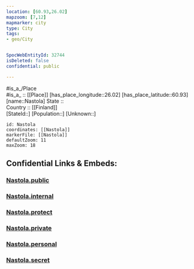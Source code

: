 ```yaml
---
location: [60.93,26.02] 
mapzoom: [7,12] 
mapmarker: city 
type: City
tags:
- geo/City


SpocWebEntityId: 32744
isDeleted: false
confidential: public

---
```

#is_a_/Place  
#is_a_ :: [[Place]] 
[has_place_longitude::26.02] 
[has_place_latitude::60.93] 
[name::Nastola] 
State ::  
Country :: [[Finland]]  
[StateId::] 
[Population::] 
[Unknown::] 


```leaflet
id: Nastola
coordinates: [[Nastola]] 
markerFile: [[Nastola]] 
defaultZoom: 11 
maxZoom: 18
```


## Confidential Links & Embeds: 

### [Nastola.public](/_public/\Earth\Continent\Europe\Europe~North\Finland\Provinces~Finland\Southern_Finland\counties~Southern_Finland\Päijät-Häme\CityNastola.public.md) 

### [Nastola.internal](/_internal/\Earth\Continent\Europe\Europe~North\Finland\Provinces~Finland\Southern_Finland\counties~Southern_Finland\Päijät-Häme\CityNastola.internal.md) 

### [Nastola.protect](/_protect/\Earth\Continent\Europe\Europe~North\Finland\Provinces~Finland\Southern_Finland\counties~Southern_Finland\Päijät-Häme\CityNastola.protect.md) 

### [Nastola.private](/_private/\Earth\Continent\Europe\Europe~North\Finland\Provinces~Finland\Southern_Finland\counties~Southern_Finland\Päijät-Häme\CityNastola.private.md) 

### [Nastola.personal](/_personal/\Earth\Continent\Europe\Europe~North\Finland\Provinces~Finland\Southern_Finland\counties~Southern_Finland\Päijät-Häme\CityNastola.personal.md) 

### [Nastola.secret](/_secret/\Earth\Continent\Europe\Europe~North\Finland\Provinces~Finland\Southern_Finland\counties~Southern_Finland\Päijät-Häme\CityNastola.secret.md)

